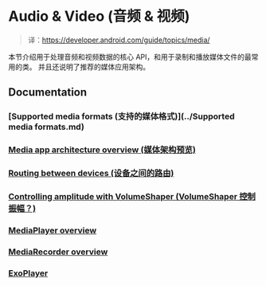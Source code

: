 # Audio & Video (音频 & 视频)

> 译：https://developer.android.com/guide/topics/media/

本节介绍用于处理音频和视频数据的核心 API，和用于录制和播放媒体文件的最常用的类。
并且还说明了推荐的媒体应用架构。

## Documentation

### [Supported media formats (支持的媒体格式)](../Supported media formats.md)

### [Media app architecture overview (媒体架构预览)]()

### [Routing between devices (设备之间的路由)]()

### [Controlling amplitude with VolumeShaper (VolumeShaper 控制振幅？)]()

### [MediaPlayer overview]()

### [MediaRecorder overview]()

### [ExoPlayer]()
